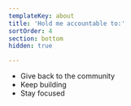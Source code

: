 ```yaml
---
templateKey: about
title: 'Hold me accountable to:'
sortOrder: 4
section: bottom
hidden: true

---
```


- Give back to the community
- Keep building
- Stay focused
